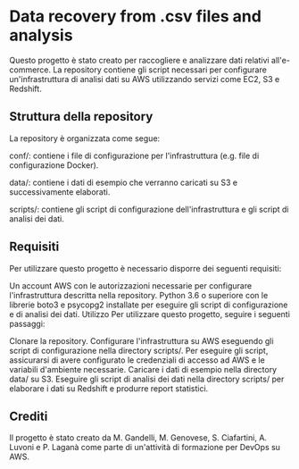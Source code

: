 # Data recovery from .csv files and analysis


Questo progetto è stato creato per raccogliere e analizzare dati relativi all'e-commerce. La repository contiene gli script necessari per configurare un'infrastruttura di analisi dati su AWS utilizzando servizi come EC2, S3 e Redshift.

## Struttura della repository
La repository è organizzata come segue:

conf/: contiene i file di configurazione per l'infrastruttura (e.g. file di configurazione Docker).

data/: contiene i dati di esempio che verranno caricati su S3 e successivamente elaborati.

scripts/: contiene gli script di configurazione dell'infrastruttura e gli script di analisi dei dati.

## Requisiti
Per utilizzare questo progetto è necessario disporre dei seguenti requisiti:

Un account AWS con le autorizzazioni necessarie per configurare l'infrastruttura descritta nella repository.
Python 3.6 o superiore con le librerie boto3 e psycopg2 installate per eseguire gli script di configurazione e di analisi dei dati.
Utilizzo
Per utilizzare questo progetto, seguire i seguenti passaggi:

Clonare la repository.
Configurare l'infrastruttura su AWS eseguendo gli script di configurazione nella directory scripts/. Per eseguire gli script, assicurarsi di avere configurato le credenziali di accesso ad AWS e le variabili d'ambiente necessarie.
Caricare i dati di esempio nella directory data/ su S3.
Eseguire gli script di analisi dei dati nella directory scripts/ per elaborare i dati su Redshift e produrre report statistici.

## Crediti
Il progetto è stato creato da M. Gandelli, M. Genovese, S. Ciafartini, A. Luvoni e P. Laganà come parte di un'attività di formazione per DevOps su AWS.
